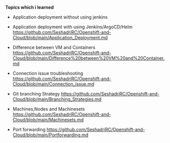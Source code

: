 **Topics which i learned**

- Application deployment without using jenkins
- Application deployment with using Jenkins/ArgoCD/Helm
    https://github.com/SeshadriRC/Openshift-and-Cloud/blob/main/Application_Deployment.md
  
- Difference between VM and Containers
   https://github.com/SeshadriRC/Openshift-and-Cloud/blob/main/Difference%20between%20VM%20and%20Container.md
  
- Connection issue troubleshooting
   https://github.com/SeshadriRC/Openshift-and-Cloud/blob/main/Connection_issue.md

- Git branching Strategy
   https://github.com/SeshadriRC/Openshift-and-Cloud/blob/main/Branching_Strategies.md
  
- Machines,Nodes and Machinesets
   https://github.com/SeshadriRC/Openshift-and-Cloud/blob/main/Machinesets.md
  
- Port forwarding
   https://github.com/SeshadriRC/Openshift-and-Cloud/blob/main/Portforwarding.md

